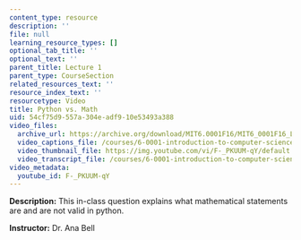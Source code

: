 ```yaml
---
content_type: resource
description: ''
file: null
learning_resource_types: []
optional_tab_title: ''
optional_text: ''
parent_title: Lecture 1
parent_type: CourseSection
related_resources_text: ''
resource_index_text: ''
resourcetype: Video
title: Python vs. Math
uid: 54cf75d9-557a-304e-adf9-10e53493a388
video_files:
  archive_url: https://archive.org/download/MIT6.0001F16/MIT6_0001F16_Lecture_01_exercise_02_300k.mp4
  video_captions_file: /courses/6-0001-introduction-to-computer-science-and-programming-in-python-fall-2016/3eda8246cc535805ab8ac5a7f9bd6e84_F-_PKUUM-qY.vtt
  video_thumbnail_file: https://img.youtube.com/vi/F-_PKUUM-qY/default.jpg
  video_transcript_file: /courses/6-0001-introduction-to-computer-science-and-programming-in-python-fall-2016/90da1b44fd70a7140f877cac35106c9e_F-_PKUUM-qY.pdf
video_metadata:
  youtube_id: F-_PKUUM-qY
---
```


**Description:** This in-class question explains what mathematical statements are and are not valid in python.

**Instructor:** Dr. Ana Bell